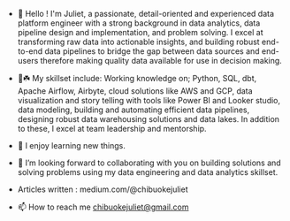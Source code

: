 - 👋 Hello !  I'm Juliet, a passionate, detail-oriented and experienced data platform engineer with a strong background in data analytics, data pipeline design and implementation, and problem solving. I excel at transforming raw data into actionable insights, and building robust end-to-end data pipelines to bridge the gap between data sources and end-users therefore making quality data available for use in decision making.
  
-  👀☘️ My skillset include: Working knowledge on; Python, SQL, dbt, Apache Airflow, Airbyte, cloud solutions like AWS and GCP, data visualization and story telling with tools like Power BI and Looker studio, data modeling, building and automating efficient data pipelines, designing robust data warehousing solutions and data lakes. In addition to these, I excel at team leadership and mentorship.

- 💞️ I enjoy learning new things.
   
- 💞️ I’m looking forward to collaborating with you on building solutions and solving problems using my data engineering and data analytics skillset.

- Articles written : medium.com/@chibuokejuliet

- 📫 How to reach me chibuokejuliet@gmail.com 

<!---
King-Juliet/King-Juliet is a ✨ special ✨ repository because its `README.md` (this file) appears on your GitHub profile.
You can click the Preview link to take a look at your changes.
--->
